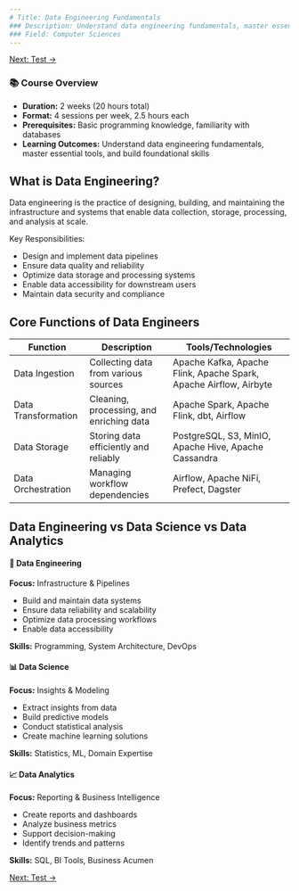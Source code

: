 ```yaml
---
# Title: Data Engineering Fundamentals
### Description: Understand data engineering fundamentals, master essential tools, and build foundational skills.
### Field: Computer Sciences
---
```


<div>

<!-- Top link navigation -->
<div class="mb-2 flex justify-end">
  <a href="/courses/test" class="text-base text-blue-700 font-medium hover:underline">
    Next: Test &rarr;
  </a>
</div>

<div class="bg-blue-50 dark:bg-blue-900 p-4 border-l-4 border-blue-500 rounded-md my-2">
  <h3 class="text-lg font-semibold">📚 Course Overview</h3>
  <ul class="mt-2 space-y-1">
    <li><strong>Duration:</strong> 2 weeks (20 hours total)</li>
    <li><strong>Format:</strong> 4 sessions per week, 2.5 hours each</li>
    <li><strong>Prerequisites:</strong> Basic programming knowledge, familiarity with databases</li>
    <li><strong>Learning Outcomes:</strong> Understand data engineering fundamentals, master essential tools, and build foundational skills</li>
  </ul>
</div>

## What is Data Engineering?

<div class="bg-yellow-50 dark:bg-yellow-900 p-4 rounded-md my-2">
  <p class="mb-2">Data engineering is the practice of designing, building, and maintaining the infrastructure and systems that enable data collection, storage, processing, and analysis at scale.</p>
  <p class="font-semibold">Key Responsibilities:</p>
  <ul class="list-disc list-inside space-y-1">
    <li>Design and implement data pipelines</li>
    <li>Ensure data quality and reliability</li>
    <li>Optimize data storage and processing systems</li>
    <li>Enable data accessibility for downstream users</li>
    <li>Maintain data security and compliance</li>
  </ul>
</div>

## Core Functions of Data Engineers

<table class="table-auto w-full border-collapse my-2">
  <thead class="bg-blue-600 text-white">
    <tr>
      <th class="px-4 py-2 text-left">Function</th>
      <th class="px-4 py-2 text-left">Description</th>
      <th class="px-4 py-2 text-left">Tools/Technologies</th>
    </tr>
  </thead>
  <tbody>
    <tr class="border-t">
      <td class="px-4 py-2">Data Ingestion</td>
      <td class="px-4 py-2">Collecting data from various sources</td>
      <td class="px-4 py-2">Apache Kafka, Apache Flink, Apache Spark, Apache Airflow, Airbyte</td>
    </tr>
    <tr class="border-t bg-gray-50 dark:bg-gray-800">
      <td class="px-4 py-2">Data Transformation</td>
      <td class="px-4 py-2">Cleaning, processing, and enriching data</td>
      <td class="px-4 py-2">Apache Spark, Apache Flink, dbt, Airflow</td>
    </tr>
    <tr class="border-t">
      <td class="px-4 py-2">Data Storage</td>
      <td class="px-4 py-2">Storing data efficiently and reliably</td>
      <td class="px-4 py-2">PostgreSQL, S3, MinIO, Apache Hive, Apache Cassandra</td>
    </tr>
    <tr class="border-t bg-gray-50 dark:bg-gray-800">
      <td class="px-4 py-2">Data Orchestration</td>
      <td class="px-4 py-2">Managing workflow dependencies</td>
      <td class="px-4 py-2">Airflow, Apache NiFi, Prefect, Dagster</td>
    </tr>
  </tbody>
</table>

## Data Engineering vs Data Science vs Data Analytics

<div class="grid md:grid-cols-3 gap-2 my-2">

  <div class="bg-blue-50 dark:bg-blue-900 p-4 rounded-lg">
    <h4 class="text-blue-700 dark:text-blue-300 font-semibold">🔧 Data Engineering</h4>
    <p><strong>Focus:</strong> Infrastructure & Pipelines</p>
    <ul class="list-disc list-inside space-y-1">
      <li>Build and maintain data systems</li>
      <li>Ensure data reliability and scalability</li>
      <li>Optimize data processing workflows</li>
      <li>Enable data accessibility</li>
    </ul>
    <p><strong>Skills:</strong> Programming, System Architecture, DevOps</p>
  </div>

  <div class="bg-purple-50 dark:bg-purple-900 p-4 rounded-lg">
    <h4 class="text-purple-700 dark:text-purple-300 font-semibold">📊 Data Science</h4>
    <p><strong>Focus:</strong> Insights & Modeling</p>
    <ul class="list-disc list-inside space-y-1">
      <li>Extract insights from data</li>
      <li>Build predictive models</li>
      <li>Conduct statistical analysis</li>
      <li>Create machine learning solutions</li>
    </ul>
    <p><strong>Skills:</strong> Statistics, ML, Domain Expertise</p>
  </div>

  <div class="bg-green-50 dark:bg-purple-900 p-4 rounded-lg">
    <h4 class="text-green-700 dark:text-green-300 font-semibold">📈 Data Analytics</h4>
    <p><strong>Focus:</strong> Reporting & Business Intelligence</p>
    <ul class="list-disc list-inside space-y-1">
      <li>Create reports and dashboards</li>
      <li>Analyze business metrics</li>
      <li>Support decision-making</li>
      <li>Identify trends and patterns</li>
    </ul>
    <p><strong>Skills:</strong> SQL, BI Tools, Business Acumen</p>
  </div>

</div>

<!-- Bottom link navigation -->
<div class="mt-8 flex justify-end">
  <a href="/courses/test" class="text-base text-blue-700 font-medium hover:underline">
    Next: Test &rarr;
  </a>
</div>

</div>